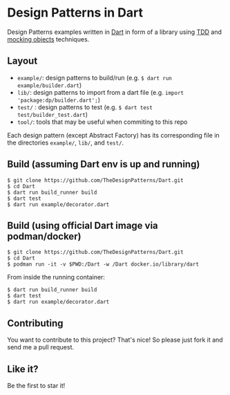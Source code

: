# Design Patterns in Dart

Design Patterns examples written in [Dart](https://dart.dev) in form of a library using [TDD](https://en.wikipedia.org/wiki/Test-driven_development) and [mocking objects](https://en.wikipedia.org/wiki/Mock_object) techniques.

## Layout

* `example/`: design patterns to build/run (e.g. ```$ dart run example/builder.dart```)
* `lib/`: design patterns to import from a dart file (e.g. ```import 'package:dp/builder.dart';```)
* `test/` : design patterns to test (e.g. ```$ dart test test/builder_test.dart```)
* `tool/`: tools that may be useful when commiting to this repo

Each design pattern (except Abstract Factory) has its corresponding file in the directories `example/`, `lib/`, and `test/`.

## Build (assuming Dart env is up and running)

```
$ git clone https://github.com/TheDesignPatterns/Dart.git
$ cd Dart
$ dart run build_runner build
$ dart test
$ dart run example/decorator.dart
```

## Build (using official Dart image via podman/docker)

```
$ git clone https://github.com/TheDesignPatterns/Dart.git
$ cd Dart
$ podman run -it -v $PWD:/Dart -w /Dart docker.io/library/dart
```
From inside the running container:
```
$ dart run build_runner build
$ dart test
$ dart run example/decorator.dart
```

## Contributing

You want to contribute to this project? That's nice! So please just fork it and
send me a pull request.

## Like it?

Be the first to star it!
